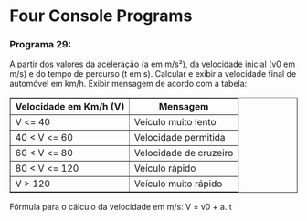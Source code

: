 <h1>Four Console Programs </h1>
<h3>Programa 29:</h3>
<p>A partir dos valores da aceleração (a em m/s²), da velocidade inicial (v0 em m/s) e do tempo de percurso
(t em s). Calcular e exibir a velocidade final de automóvel em km/h. Exibir mensagem de acordo com a
tabela:
</p>
<table border="solid">
  <th>Velocidade em Km/h (V)</th>
  <th>Mensagem</th>
  <tr>
    <td>V <= 40</td>
    <td>Veículo muito lento</td>
  </tr>
  <tr>
    <td>40 < V <= 60</td>
    <td>Velocidade permitida</td>
  </tr>
  <tr>
    <td>60 < V <= 80</td>
    <td>Velocidade de cruzeiro</td>
  </tr>
  <tr>
    <td>80 < V <= 120 </td>
    <td>Veículo rápido</td>
  </tr>
  <tr>
    <td>V > 120 </td>
    <td>Veículo muito rápido</td>
  </tr>
</table>
<p>Fórmula para o cálculo da velocidade em m/s: V = v0 + a. t</p>
